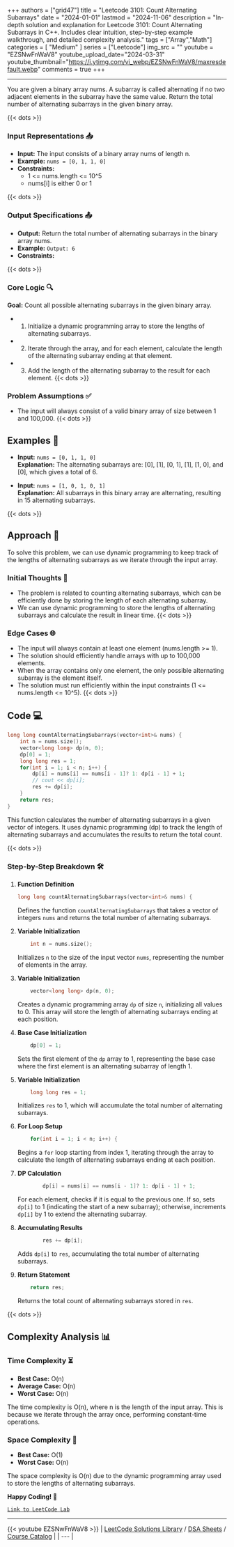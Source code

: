 
+++
authors = ["grid47"]
title = "Leetcode 3101: Count Alternating Subarrays"
date = "2024-01-01"
lastmod = "2024-11-06"
description = "In-depth solution and explanation for Leetcode 3101: Count Alternating Subarrays in C++. Includes clear intuition, step-by-step example walkthrough, and detailed complexity analysis."
tags = ["Array","Math"]
categories = [
    "Medium"
]
series = ["Leetcode"]
img_src = ""
youtube = "EZSNwFnWaV8"
youtube_upload_date="2024-03-31"
youtube_thumbnail="https://i.ytimg.com/vi_webp/EZSNwFnWaV8/maxresdefault.webp"
comments = true
+++



---
You are given a binary array nums. A subarray is called alternating if no two adjacent elements in the subarray have the same value. Return the total number of alternating subarrays in the given binary array.
<!--more-->
{{< dots >}}
### Input Representations 📥
- **Input:** The input consists of a binary array nums of length n.
- **Example:** `nums = [0, 1, 1, 0]`
- **Constraints:**
	- 1 <= nums.length <= 10^5
	- nums[i] is either 0 or 1

{{< dots >}}
### Output Specifications 📤
- **Output:** Return the total number of alternating subarrays in the binary array nums.
- **Example:** `Output: 6`
- **Constraints:**

{{< dots >}}
### Core Logic 🔍
**Goal:** Count all possible alternating subarrays in the given binary array.

- 1. Initialize a dynamic programming array to store the lengths of alternating subarrays.
- 2. Iterate through the array, and for each element, calculate the length of the alternating subarray ending at that element.
- 3. Add the length of the alternating subarray to the result for each element.
{{< dots >}}
### Problem Assumptions ✅
- The input will always consist of a valid binary array of size between 1 and 100,000.
{{< dots >}}
## Examples 🧩
- **Input:** `nums = [0, 1, 1, 0]`  \
  **Explanation:** The alternating subarrays are: [0], [1], [0, 1], [1], [1, 0], and [0], which gives a total of 6.

- **Input:** `nums = [1, 0, 1, 0, 1]`  \
  **Explanation:** All subarrays in this binary array are alternating, resulting in 15 alternating subarrays.

{{< dots >}}
## Approach 🚀
To solve this problem, we can use dynamic programming to keep track of the lengths of alternating subarrays as we iterate through the input array.

### Initial Thoughts 💭
- The problem is related to counting alternating subarrays, which can be efficiently done by storing the length of each alternating subarray.
- We can use dynamic programming to store the lengths of alternating subarrays and calculate the result in linear time.
{{< dots >}}
### Edge Cases 🌐
- The input will always contain at least one element (nums.length >= 1).
- The solution should efficiently handle arrays with up to 100,000 elements.
- When the array contains only one element, the only possible alternating subarray is the element itself.
- The solution must run efficiently within the input constraints (1 <= nums.length <= 10^5).
{{< dots >}}
## Code 💻
```cpp
long long countAlternatingSubarrays(vector<int>& nums) {
    int n = nums.size();
    vector<long long> dp(n, 0);
    dp[0] = 1;
    long long res = 1;
    for(int i = 1; i < n; i++) {
        dp[i] = nums[i] == nums[i - 1]? 1: dp[i - 1] + 1;
        // cout << dp[i];
        res += dp[i];
    }
    return res;
}
```

This function calculates the number of alternating subarrays in a given vector of integers. It uses dynamic programming (dp) to track the length of alternating subarrays and accumulates the results to return the total count.

{{< dots >}}
### Step-by-Step Breakdown 🛠️
1. **Function Definition**
	```cpp
	long long countAlternatingSubarrays(vector<int>& nums) {
	```
	Defines the function `countAlternatingSubarrays` that takes a vector of integers `nums` and returns the total number of alternating subarrays.

2. **Variable Initialization**
	```cpp
	    int n = nums.size();
	```
	Initializes `n` to the size of the input vector `nums`, representing the number of elements in the array.

3. **Variable Initialization**
	```cpp
	    vector<long long> dp(n, 0);
	```
	Creates a dynamic programming array `dp` of size `n`, initializing all values to 0. This array will store the length of alternating subarrays ending at each position.

4. **Base Case Initialization**
	```cpp
	    dp[0] = 1;
	```
	Sets the first element of the `dp` array to 1, representing the base case where the first element is an alternating subarray of length 1.

5. **Variable Initialization**
	```cpp
	    long long res = 1;
	```
	Initializes `res` to 1, which will accumulate the total number of alternating subarrays.

6. **For Loop Setup**
	```cpp
	    for(int i = 1; i < n; i++) {
	```
	Begins a `for` loop starting from index 1, iterating through the array to calculate the length of alternating subarrays ending at each position.

7. **DP Calculation**
	```cpp
	        dp[i] = nums[i] == nums[i - 1]? 1: dp[i - 1] + 1;
	```
	For each element, checks if it is equal to the previous one. If so, sets `dp[i]` to 1 (indicating the start of a new subarray); otherwise, increments `dp[i]` by 1 to extend the alternating subarray.

8. **Accumulating Results**
	```cpp
	        res += dp[i];
	```
	Adds `dp[i]` to `res`, accumulating the total number of alternating subarrays.

9. **Return Statement**
	```cpp
	    return res;
	```
	Returns the total count of alternating subarrays stored in `res`.

{{< dots >}}
## Complexity Analysis 📊
### Time Complexity ⏳
- **Best Case:** O(n)
- **Average Case:** O(n)
- **Worst Case:** O(n)

The time complexity is O(n), where n is the length of the input array. This is because we iterate through the array once, performing constant-time operations.

### Space Complexity 💾
- **Best Case:** O(1)
- **Worst Case:** O(n)

The space complexity is O(n) due to the dynamic programming array used to store the lengths of alternating subarrays.

**Happy Coding! 🎉**


[`Link to LeetCode Lab`](https://leetcode.com/problems/count-alternating-subarrays/description/)

---
{{< youtube EZSNwFnWaV8 >}}
| [LeetCode Solutions Library](https://grid47.xyz/leetcode/) / [DSA Sheets](https://grid47.xyz/sheets/) / [Course Catalog](https://grid47.xyz/courses/) |
| --- |
